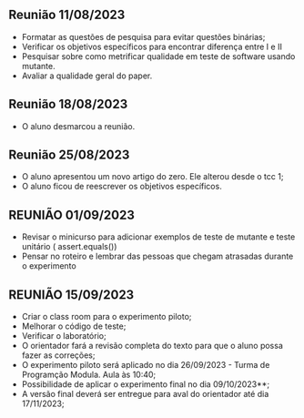 ## Reunião 11/08/2023 
- Formatar as  questões de pesquisa  para evitar questões binárias;
- Verificar os objetivos específicos para encontrar diferença entre I e II
- Pesquisar sobre  como metrificar qualidade em teste de software usando mutante.
- Avaliar a qualidade geral do paper.

## Reunião 18/08/2023 
- O aluno desmarcou a reunião. 



## Reunião  25/08/2023
- O aluno apresentou um novo artigo do zero. Ele alterou desde o tcc 1;
- O aluno ficou de reescrever os objetivos específicos.


## REUNIÃO 01/09/2023
- Revisar o minicurso para adicionar exemplos de teste de mutante e  teste unitário ( assert.equals())
- Pensar no roteiro e lembrar das pessoas que chegam atrasadas durante o experimento


## REUNIÃO 15/09/2023
- Criar o class room para o experimento piloto;
- Melhorar o código  de teste;
- Verificar o laboratório;
- O orientador  fará a revisão completa do texto para que o aluno possa fazer as correções;
- O experimento piloto será aplicado no dia 26/09/2023 - Turma de Programção Modula. Aula às   10:40;
- Possibilidade de aplicar o experimento final no dia 09/10/2023**;
- A versão final deverá ser entregue para aval do orientador até dia 17/11/2023; 
